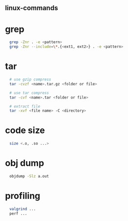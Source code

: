 ## linux-commands

# grep
```bash
  grep -Znr . -e <pattern>
  grep -Znr --include=\*.{<ext1, ext2>} . -e <pattern>
```
# tar
```bash
  # use gzip compress
  tar -cvzf <name>.tar.gz <folder or file>

  # use tar compress
  tar -cvf <name>.tar <folder or file>

  # extract file
  tar -xvf <file name> -C <directory>
```

# code size
```bash
  size <.o, .so ...>
```

# obj dump
```bash
  objdump -Slz a.out
```


# profiling
```bash
  valgrind ...
  perf ...
```
